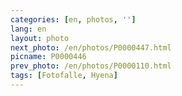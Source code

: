 ```yaml
---
categories: [en, photos, '']
lang: en
layout: photo
next_photo: /en/photos/P0000447.html
picname: P0000446
prev_photo: /en/photos/P0000110.html
tags: [Fotofalle, Hyena]
---
```

